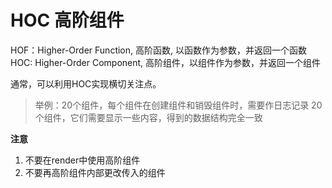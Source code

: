 # HOC 高阶组件

HOF：Higher-Order Function, 高阶函数, 以函数作为参数，并返回一个函数
HOC: Higher-Order Component, 高阶组件，以组件作为参数，并返回一个组件

通常，可以利用HOC实现横切关注点。

> 举例：20个组件，每个组件在创建组件和销毁组件时，需要作日志记录
> 20个组件，它们需要显示一些内容，得到的数据结构完全一致

**注意**
 
 1. 不要在render中使用高阶组件
 2. 不要再高阶组件内部更改传入的组件